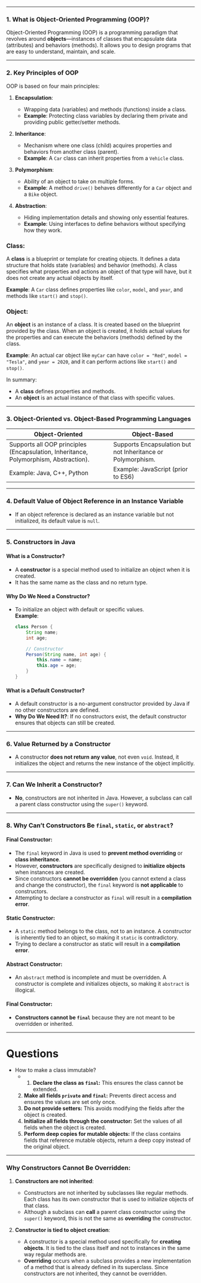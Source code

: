 
---

### 1. **What is Object-Oriented Programming (OOP)?**

Object-Oriented Programming (OOP) is a programming paradigm that revolves around **objects**—instances of classes that encapsulate data (attributes) and behaviors (methods). It allows you to design programs that are easy to understand, maintain, and scale.

---

### 2. **Key Principles of OOP**

OOP is based on four main principles:

1. **Encapsulation**:
    
    - Wrapping data (variables) and methods (functions) inside a class.
    - **Example**: Protecting class variables by declaring them private and providing public getter/setter methods.
2. **Inheritance**:
    
    - Mechanism where one class (child) acquires properties and behaviors from another class (parent).
    - **Example**: A `Car` class can inherit properties from a `Vehicle` class.
3. **Polymorphism**:
    
    - Ability of an object to take on multiple forms.
    - **Example**: A method `drive()` behaves differently for a `Car` object and a `Bike` object.
4. **Abstraction**:
    
    - Hiding implementation details and showing only essential features.
    - **Example**: Using interfaces to define behaviors without specifying how they work.

### **Class**:

A **class** is a blueprint or template for creating objects. It defines a data structure that holds state (variables) and behavior (methods). A class specifies what properties and actions an object of that type will have, but it does not create any actual objects by itself.

**Example**: A `Car` class defines properties like `color`, `model`, and `year`, and methods like `start()` and `stop()`.

### **Object**:

An **object** is an instance of a class. It is created based on the blueprint provided by the class. When an object is created, it holds actual values for the properties and can execute the behaviors (methods) defined by the class.

**Example**: An actual car object like `myCar` can have `color = "Red"`, `model = "Tesla"`, and `year = 2020`, and it can perform actions like `start()` and `stop()`.

In summary:

- A **class** defines properties and methods.
- An **object** is an actual instance of that class with specific values.
---

### 3. **Object-Oriented vs. Object-Based Programming Languages**

| **Object-Oriented**                                                                  | **Object-Based**                                            |
| ------------------------------------------------------------------------------------ | ----------------------------------------------------------- |
| Supports all OOP principles (Encapsulation, Inheritance, Polymorphism, Abstraction). | Supports Encapsulation but not Inheritance or Polymorphism. |
| Example: Java, C++, Python                                                           | Example: JavaScript (prior to ES6)                          |

---

### 4. **Default Value of Object Reference in an Instance Variable**

- If an object reference is declared as an instance variable but not initialized, its default value is `null`.

---

### 5. **Constructors in Java**

#### What is a Constructor?

- A **constructor** is a special method used to initialize an object when it is created.
- It has the same name as the class and no return type.

#### Why Do We Need a Constructor?

- To initialize an object with default or specific values.  
    **Example**:
    
    ```java
    class Person {
        String name;
        int age;
    
        // Constructor
        Person(String name, int age) {
            this.name = name;
            this.age = age;
        }
    }
    ```
    

#### What is a Default Constructor?

- A default constructor is a no-argument constructor provided by Java if no other constructors are defined.
- **Why Do We Need It?**: If no constructors exist, the default constructor ensures that objects can still be created.

---

### 6. **Value Returned by a Constructor**

- A constructor **does not return any value**, not even `void`. Instead, it initializes the object and returns the new instance of the object implicitly.

---

### 7. **Can We Inherit a Constructor?**

- **No**, constructors are not inherited in Java. However, a subclass can call a parent class constructor using the `super()` keyword.

---

### 8. **Why Can’t Constructors Be `final`, `static`, or `abstract`?**

#### **Final Constructor**:

- The `final` keyword in Java is used to **prevent method overriding** or **class inheritance**.
- However, **constructors** are specifically designed to **initialize objects** when instances are created.
- Since constructors **cannot be overridden** (you cannot extend a class and change the constructor), the `final` keyword is **not applicable** to constructors.
- Attempting to declare a constructor as `final` will result in a **compilation error**.

#### **Static Constructor**:

- A `static` method belongs to the class, not to an instance. A constructor is inherently tied to an object, so making it `static` is contradictory.
- Trying to declare a constructor as static will result in a **compilation error**.

#### **Abstract Constructor**:

- An `abstract` method is incomplete and must be overridden. A constructor is complete and initializes objects, so making it `abstract` is illogical.

#### **Final Constructor**:

- **Constructors cannot be `final`** because they are not meant to be overridden or inherited.

---
# Questions

* How to make a class immutable?
	* 1. **Declare the class as `final`:** This ensures the class cannot be extended.
	2. **Make all fields `private` and `final`:** Prevents direct access and ensures the values are set only once.
	3. **Do not provide setters:** This avoids modifying the fields after the object is created.
	4. **Initialize all fields through the constructor:** Set the values of all fields when the object is created.
	5. **Perform deep copies for mutable objects:** If the class contains fields that reference mutable objects, return a deep copy instead of the original object.
---
### **Why Constructors Cannot Be Overridden:**

1. **Constructors are not inherited**:
    
    - Constructors are not inherited by subclasses like regular methods. Each class has its own constructor that is used to initialize objects of that class.
    - Although a subclass can **call** a parent class constructor using the `super()` keyword, this is not the same as **overriding** the constructor.
2. **Constructor is tied to object creation**:
    
    - A constructor is a special method used specifically for **creating objects**. It is tied to the class itself and not to instances in the same way regular methods are.
    - **Overriding** occurs when a subclass provides a new implementation of a method that is already defined in its superclass. Since constructors are not inherited, they cannot be overridden.